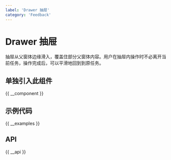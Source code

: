 ```yaml
---
label: 'Drawer 抽屉'
category: 'Feedback'
---
```


# Drawer 抽屉

抽屉从父窗体边缘滑入，覆盖住部分父窗体内容。用户在抽屉内操作时不必离开当前任务，操作完成后，可以平滑地回到到原任务。

## 单独引入此组件

{{ __component }}

## 示例代码

{{ __examples }}

## API

{{ __api }}
